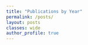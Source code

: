 ```yaml
---
title: "Publications by Year"
permalink: /posts/
layout: posts
classes: wide
author_profile: true
---
```


